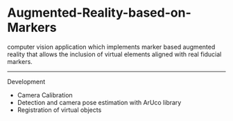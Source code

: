 # Augmented-Reality-based-on-Markers
computer vision application which implements marker based augmented reality that allows the inclusion of virtual elements aligned with real fiducial markers.

---

Development

* Camera Calibration
* Detection and camera pose estimation with ArUco library
* Registration of virtual objects
